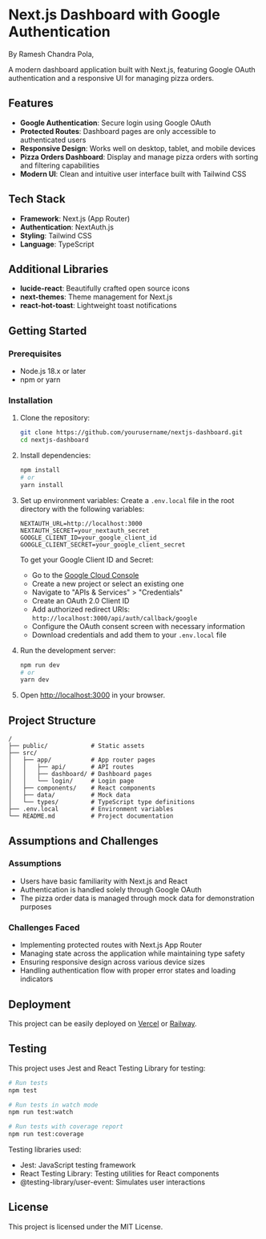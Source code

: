# Next.js Dashboard with Google Authentication

By Ramesh Chandra Pola,

A modern dashboard application built with Next.js, featuring Google OAuth authentication and a responsive UI for managing pizza orders.

## Features

- **Google Authentication**: Secure login using Google OAuth
- **Protected Routes**: Dashboard pages are only accessible to authenticated users
- **Responsive Design**: Works well on desktop, tablet, and mobile devices
- **Pizza Orders Dashboard**: Display and manage pizza orders with sorting and filtering capabilities
- **Modern UI**: Clean and intuitive user interface built with Tailwind CSS

## Tech Stack

- **Framework**: Next.js (App Router)
- **Authentication**: NextAuth.js
- **Styling**: Tailwind CSS
- **Language**: TypeScript

## Additional Libraries

- **lucide-react**: Beautifully crafted open source icons
- **next-themes**: Theme management for Next.js
- **react-hot-toast**: Lightweight toast notifications

## Getting Started

### Prerequisites

- Node.js 18.x or later
- npm or yarn

### Installation

1. Clone the repository:
   ```bash
   git clone https://github.com/yourusername/nextjs-dashboard.git
   cd nextjs-dashboard
   ```

2. Install dependencies:
   ```bash
   npm install
   # or
   yarn install
   ```

3. Set up environment variables:
   Create a `.env.local` file in the root directory with the following variables:
   ```
   NEXTAUTH_URL=http://localhost:3000
   NEXTAUTH_SECRET=your_nextauth_secret
   GOOGLE_CLIENT_ID=your_google_client_id
   GOOGLE_CLIENT_SECRET=your_google_client_secret
   ```

   To get your Google Client ID and Secret:
   - Go to the [Google Cloud Console](https://console.cloud.google.com/)
   - Create a new project or select an existing one
   - Navigate to "APIs & Services" > "Credentials"
   - Create an OAuth 2.0 Client ID
   - Add authorized redirect URIs: `http://localhost:3000/api/auth/callback/google`
   - Configure the OAuth consent screen with necessary information
   - Download credentials and add them to your `.env.local` file

4. Run the development server:
   ```bash
   npm run dev
   # or
   yarn dev
   ```

5. Open [http://localhost:3000](http://localhost:3000) in your browser.

## Project Structure

```
/
├── public/            # Static assets
├── src/
│   ├── app/           # App router pages
│   │   ├── api/       # API routes
│   │   ├── dashboard/ # Dashboard pages
│   │   └── login/     # Login page
│   ├── components/    # React components
│   ├── data/          # Mock data
│   └── types/         # TypeScript type definitions
├── .env.local         # Environment variables
└── README.md          # Project documentation
```

## Assumptions and Challenges

### Assumptions
- Users have basic familiarity with Next.js and React
- Authentication is handled solely through Google OAuth
- The pizza order data is managed through mock data for demonstration purposes

### Challenges Faced
- Implementing protected routes with Next.js App Router
- Managing state across the application while maintaining type safety
- Ensuring responsive design across various device sizes
- Handling authentication flow with proper error states and loading indicators

## Deployment

This project can be easily deployed on [Vercel](https://vercel.com) or [Railway](https://railway.app).

## Testing

This project uses Jest and React Testing Library for testing:

```bash
# Run tests
npm test

# Run tests in watch mode
npm run test:watch

# Run tests with coverage report
npm run test:coverage
```

Testing libraries used:
- Jest: JavaScript testing framework
- React Testing Library: Testing utilities for React components
- @testing-library/user-event: Simulates user interactions

## License

This project is licensed under the MIT License.
